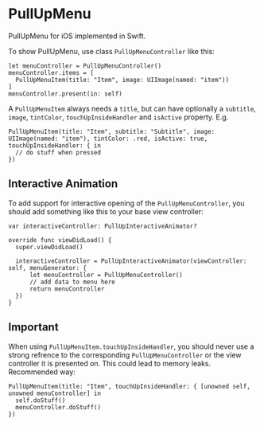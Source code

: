 # PullUpMenu

PullUpMenu for iOS implemented in Swift.

To show PullUpMenu, use class `PullUpMenuController` like this:
```
let menuController = PullUpMenuController()
menuController.items = [
  PullUpMenuItem(title: "Item", image: UIImage(named: "item"))
]
menuController.present(in: self)
```

A `PullUpMenuItem` always needs a `title`, but can have optionally a `subtitle`, `image`, `tintColor`, `touchUpInsideHandler` and `isActive` property. E.g.
```
PullUpMenuItem(title: "Item", subtitle: "Subtitle", image: UIImage(named: "item"), tintColor: .red, isActive: true, touchUpInsideHandler: { in
  // do stuff when pressed
})
```

## Interactive Animation

To add support for interactive opening of the `PullUpMenuController`, you should add something like this to your base view controller:
```
var interactiveController: PullUpInteractiveAnimator?

override func viewDidLoad() {
  super.viewDidLoad()
  
  interactiveController = PullUpInteractiveAnimator(viewController: self, menuGenerator: {
      let menuController = PullUpMenuController()
      // add data to menu here
      return menuController
  })
}
```


## Important

When using `PullUpMenuItem.touchUpInsideHandler`, you should never use a strong refrence to the corresponding `PullUpMenuController` or the view controller it is presented on. This could lead to memory leaks. 
Recommended way:
```
PullUpMenuItem(title: "Item", touchUpInsideHandler: { [unowned self, unowned menuController] in
  self.doStuff()
  menuController.doStuff()
})
```
